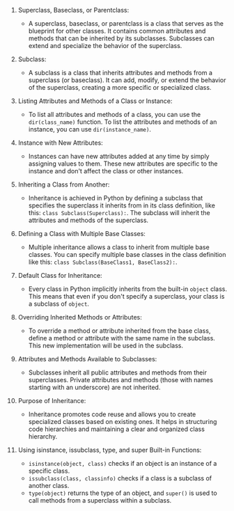 1. Superclass, Baseclass, or Parentclass:
   - A superclass, baseclass, or parentclass is a class that serves as the blueprint for other classes. It contains common attributes and methods that can be inherited by its subclasses. Subclasses can extend and specialize the behavior of the superclass.

2. Subclass:
   - A subclass is a class that inherits attributes and methods from a superclass (or baseclass). It can add, modify, or extend the behavior of the superclass, creating a more specific or specialized class.

3. Listing Attributes and Methods of a Class or Instance:
   - To list all attributes and methods of a class, you can use the `dir(class_name)` function. To list the attributes and methods of an instance, you can use `dir(instance_name)`.

4. Instance with New Attributes:
   - Instances can have new attributes added at any time by simply assigning values to them. These new attributes are specific to the instance and don't affect the class or other instances.

5. Inheriting a Class from Another:
   - Inheritance is achieved in Python by defining a subclass that specifies the superclass it inherits from in its class definition, like this: `class Subclass(Superclass):`. The subclass will inherit the attributes and methods of the superclass.

6. Defining a Class with Multiple Base Classes:
   - Multiple inheritance allows a class to inherit from multiple base classes. You can specify multiple base classes in the class definition like this: `class Subclass(BaseClass1, BaseClass2):`.

7. Default Class for Inheritance:
   - Every class in Python implicitly inherits from the built-in `object` class. This means that even if you don't specify a superclass, your class is a subclass of `object`.

8. Overriding Inherited Methods or Attributes:
   - To override a method or attribute inherited from the base class, define a method or attribute with the same name in the subclass. This new implementation will be used in the subclass.

9. Attributes and Methods Available to Subclasses:
   - Subclasses inherit all public attributes and methods from their superclasses. Private attributes and methods (those with names starting with an underscore) are not inherited.

10. Purpose of Inheritance:
    - Inheritance promotes code reuse and allows you to create specialized classes based on existing ones. It helps in structuring code hierarchies and maintaining a clear and organized class hierarchy.

11. Using isinstance, issubclass, type, and super Built-in Functions:
    - `isinstance(object, class)` checks if an object is an instance of a specific class.
    - `issubclass(class, classinfo)` checks if a class is a subclass of another class.
    - `type(object)` returns the type of an object, and `super()` is used to call methods from a superclass within a subclass.
